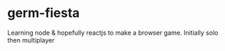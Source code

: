 # germ-fiesta
Learning node &amp; hopefully reactjs to make a browser game. Initially solo then multiplayer
